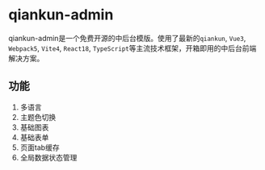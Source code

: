 # qiankun-admin

qiankun-admin是一个免费开源的中后台模版。使用了最新的`qiankun`, `Vue3`, `Webpack5`, `Vite4`, `React18`, `TypeScript`等主流技术框架，开箱即用的中后台前端解决方案。

## 功能

1. 多语言
2. 主题色切换
3. 基础图表
4. 基础表单
5. 页面tab缓存
6. 全局数据状态管理